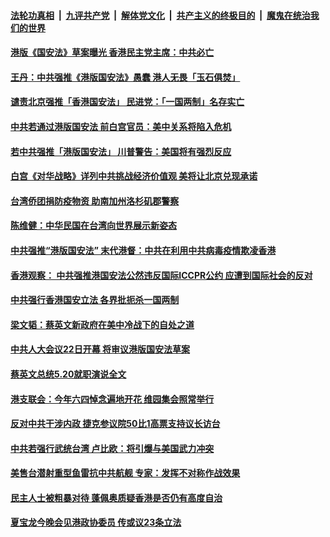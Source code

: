 ####  [法轮功真相](../../../../basic/blob/master/README.md?t=05221832) &nbsp;|&nbsp; [九评共产党](../../../../9ping.md/blob/master/README.md?t=05221832) &nbsp;|&nbsp; [解体党文化](../../../../jtdwh.md/blob/master/README.md?t=05221832)  &nbsp;|&nbsp; [共产主义的终极目的](../../../../gczydzjmd.md/blob/master/README.md?t=05221832) &nbsp;|&nbsp; [魔鬼在统治我们的世界](../../../../mgztzwmdsj.md/blob/master/README.md?t=05221832) 

#### [港版《国安法》草案曝光 香港民主党主席：中共必亡](../pages/soh55/381694.md?t=05221832) 
#### [王丹：中共强推《港版国安法》愚蠢 港人无畏「玉石俱焚」](../pages/soh55/381685.md?t=05221832) 
#### [谴责北京强推「香港国安法」 民进党：「一国两制」名存实亡](../pages/soh55/381649.md?t=05221832) 
#### [中共若通过港版国安法 前白宫官员：美中关系将陷入危机](../pages/soh55/381625.md?t=05221832) 
#### [若中共强推「港版国安法」 川普警告：美国将有强烈反应](../pages/soh55/381613.md?t=05221832) 
#### [白宫《对华战略》详列中共挑战经济价值观 美将让北京兑现承诺 ](../pages/soh55/381598.md?t=05221832) 
#### [台湾侨团捐防疫物资 助南加州洛杉矶郡警察](../pages/soh55/381577.md?t=05221832) 
#### [陈维健：中华民国在台湾向世界展示新姿态](../pages/soh55/381574.md?t=05221832) 
#### [中共强推“港版国安法”   末代港督：中共在利用中共病毒疫情欺凌香港](../pages/soh55/381511.md?t=05221832) 
#### [香港观察： 中共强推港国安法公然违反国际ICCPR公约  应遭到国际社会的反对](../pages/soh55/381463.md?t=05221832) 
#### [中共强行香港国安立法 各界批扼杀一国两制 ](../pages/soh55/381502.md?t=05221832) 
#### [梁文韬：蔡英文新政府在美中冷战下的自处之道](../pages/soh55/381487.md?t=05221832) 
#### [中共人大会议22日开幕 将审议港版国安法草案 ](../pages/soh55/381403.md?t=05221832) 
#### [ 蔡英文总统5.20就职演说全文](../pages/soh55/381373.md?t=05221832) 
#### [港支联会：今年六四悼念遍地开花 维园集会照常举行](../pages/soh55/381379.md?t=05221832) 
#### [反对中共干涉内政 捷克参议院50比1高票支持议长访台](../pages/soh55/381259.md?t=05221832) 
#### [中共若强行武统台湾 卢比欧：将引爆与美国武力冲突](../pages/soh55/381244.md?t=05221832) 
#### [美售台潜射重型鱼雷抗中共航舰  专家：发挥不对称作战效果](../pages/soh55/381178.md?t=05221832) 
#### [民主人士被粗暴对待 蓬佩奥质疑香港是否仍有高度自治](../pages/soh55/381154.md?t=05221832) 
#### [夏宝龙今晚会见港政协委员 传或议23条立法](../pages/soh55/381151.md?t=05221832) 

